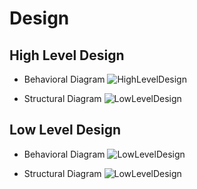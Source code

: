 # Design

## High Level Design 

* Behavioral Diagram
![HighLevelDesign](https://github.com/Aranshu/Project/blob/master/6_ImagesAndVideos/High%20Level%20Design.png)

* Structural Diagram
![LowLevelDesign](https://github.com/Aranshu/Project/blob/master/6_ImagesAndVideos/Low%20Level%20Design.png)

## Low Level Design 

* Behavioral Diagram
![LowLevelDesign](https://github.com/Aranshu/Project/blob/master/6_ImagesAndVideos/Low%20Level%20Design.png)

* Structural Diagram
![LowLevelDesign](https://github.com/Aranshu/Project/blob/master/6_ImagesAndVideos/Low%20Level%20Design.png)